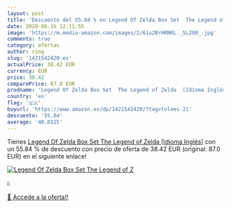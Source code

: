 ```yaml
---
layout: post
title: 'Descuento del 55.84 % en Legend Of Zelda Box Set  The Legend of Z'
date: 2020-08-16 12:11:55
image: 'https://m.media-amazon.com/images/I/61u2BrHRNKL._SL200_.jpg'
comments: true
category: ofertas
author: ring
slug: '1421542420-es'
actualPrice: 38.42 EUR
currency: EUR
price: 38.42
comparePrice: 87.0 EUR
prodname: 'Legend Of Zelda Box Set  The Legend of Zelda  [Idioma Inglés]'
country: 'es'
flag: '🇪🇸'
buyurl: 'https://www.amazon.es/dp/1421542420/?tag=tolees-21'
descuento: '55.84'
average: '40.0325'
---
```


Tienes [Legend Of Zelda Box Set  The Legend of Zelda  [Idioma Inglés]](https://www.amazon.es/dp/1421542420/?tag=tolees-21) con un 55.84 % de descuento con precio de oferta de 38.42 EUR (original: 87.0 EUR) en el siguiente enlace!

[![Legend Of Zelda Box Set  The Legend of Z](https://m.media-amazon.com/images/I/61u2BrHRNKL._SL200_.jpg)](https://www.amazon.es/dp/1421542420/?tag=tolees-21)

ℹ️:


[🛒 Accede a la oferta!!](https://www.amazon.es/dp/1421542420/?tag=tolees-21)
